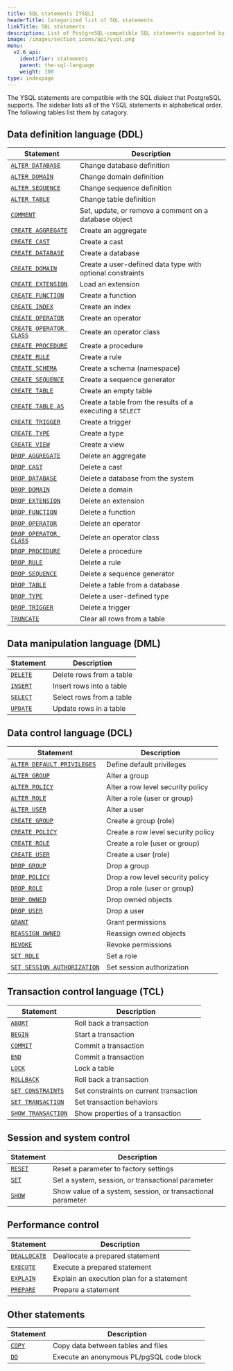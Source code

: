 ```yaml
---
title: SQL statements [YSQL]
headerTitle: Categorized list of SQL statements
linkTitle: SQL statements
description: List of PostgreSQL-compatible SQL statements supported by Yugabyte SQL (YSQL)
image: /images/section_icons/api/ysql.png
menu:
  v2.6_api:
    identifier: statements
    parent: the-sql-language
    weight: 100
type: indexpage
---
```


The YSQL statements are compatible with the SQL dialect that PostgreSQL supports. The sidebar lists all of the YSQL statements in alphabetical order. The following tables list them by catagory.

## Data definition language (DDL)

| Statement                                             | Description                                               |
| ----------------------------------------------------- | --------------------------------------------------------- |
| [`ALTER DATABASE`](ddl_alter_db)                      | Change database definition                                |
| [`ALTER DOMAIN`](ddl_alter_domain)                    | Change domain definition                                  |
| [`ALTER SEQUENCE`](ddl_alter_sequence)                | Change sequence definition                                |
| [`ALTER TABLE`](ddl_alter_table)                      | Change table definition                                   |
| [`COMMENT`](ddl_comment)                              | Set, update, or remove a comment on a database object     |
| [`CREATE AGGREGATE`](ddl_create_aggregate)            | Create an aggregate                                       |
| [`CREATE CAST`](ddl_create_cast)                      | Create a cast                                             |
| [`CREATE DATABASE`](ddl_create_database)              | Create a database                                         |
| [`CREATE DOMAIN`](ddl_create_domain)                  | Create a user-defined data type with optional constraints |
| [`CREATE EXTENSION`](ddl_create_extension)            | Load an extension                                         |
| [`CREATE FUNCTION`](ddl_create_function)              | Create a function                                         |
| [`CREATE INDEX`](ddl_create_index)                    | Create an index                                           |
| [`CREATE OPERATOR`](ddl_create_operator)              | Create an operator                                        |
| [`CREATE OPERATOR CLASS`](ddl_create_operator_class)  | Create an operator class                                  |
| [`CREATE PROCEDURE`](ddl_create_procedure)            | Create a procedure                                        |
| [`CREATE RULE`](ddl_create_rule)                      | Create a rule                                             |
| [`CREATE SCHEMA`](ddl_create_schema)                  | Create a schema (namespace)                               |
| [`CREATE SEQUENCE`](ddl_create_sequence)              | Create a sequence generator                               |
| [`CREATE TABLE`](ddl_create_table)                    | Create an empty table                                     |
| [`CREATE TABLE AS`](ddl_create_table_as)              | Create a table from the results of a executing a `SELECT` |
| [`CREATE TRIGGER`](ddl_create_trigger)                | Create a trigger                                          |
| [`CREATE TYPE`](ddl_create_type)                      | Create a type                                             |
| [`CREATE VIEW`](ddl_create_view)                      | Create a view                                             |
| [`DROP AGGREGATE`](ddl_drop_aggregate)                | Delete an aggregate                                       |
| [`DROP CAST`](ddl_drop_cast)                          | Delete a cast                                             |
| [`DROP DATABASE`](ddl_drop_database)                  | Delete a database from the system                         |
| [`DROP DOMAIN`](ddl_drop_domain)                      | Delete a domain                                           |
| [`DROP EXTENSION`](ddl_drop_extension)                | Delete an extension                                       |
| [`DROP FUNCTION`](ddl_drop_function)                  | Delete a function                                         |
| [`DROP OPERATOR`](ddl_drop_operator)                  | Delete an operator                                        |
| [`DROP OPERATOR CLASS`](ddl_drop_operator_class)      | Delete an operator class                                  |
| [`DROP PROCEDURE`](ddl_drop_procedure)                | Delete a procedure                                        |
| [`DROP RULE`](ddl_drop_rule)                          | Delete a rule                                             |
| [`DROP SEQUENCE`](ddl_drop_sequence)                  | Delete a sequence generator                               |
| [`DROP TABLE`](ddl_drop_table)                        | Delete a table from a database                            |
| [`DROP TYPE`](ddl_drop_type)                          | Delete a user-defined type                                |
| [`DROP TRIGGER`](ddl_drop_trigger)                    | Delete a trigger                                          |
| [`TRUNCATE`](ddl_truncate)                            | Clear all rows from a table                               |

## Data manipulation language (DML)

| Statement              | Description              |
| ---------------------- | ------------------------ |
| [`DELETE`](dml_delete) | Delete rows from a table |
| [`INSERT`](dml_insert) | Insert rows into a table |
| [`SELECT`](dml_select) | Select rows from a table |
| [`UPDATE`](dml_update) | Update rows in a table   |

## Data control language (DCL)

| Statement                                                    | Description                            |
| ------------------------------------------------------------ | -------------------------------------- |
| [`ALTER DEFAULT PRIVILEGES`](dcl_alter_default_privileges)   | Define default privileges              |
| [`ALTER GROUP`](dcl_alter_group)                             | Alter a group                          |
| [`ALTER POLICY`](dcl_alter_policy)                           | Alter a row level security policy      |
| [`ALTER ROLE`](dcl_alter_role)                               | Alter a role (user or group)           |
| [`ALTER USER`](dcl_alter_user)                               | Alter a user                           |
| [`CREATE GROUP`](dcl_create_group)                           | Create a group (role)                  |
| [`CREATE POLICY`](dcl_create_policy)                         | Create a row level security policy     |
| [`CREATE ROLE`](dcl_create_role)                             | Create a role (user or group)          |
| [`CREATE USER`](dcl_create_user)                             | Create a user (role)                   |
| [`DROP GROUP`](dcl_drop_group)                               | Drop a group                           |
| [`DROP POLICY`](dcl_drop_policy)                             | Drop a row level security policy       |
| [`DROP ROLE`](dcl_drop_role)                                 | Drop a role (user or group)            |
| [`DROP OWNED`](dcl_drop_owned)                               | Drop owned objects                     |
| [`DROP USER`](dcl_drop_user)                                 | Drop a user                            |
| [`GRANT`](dcl_grant)                                         | Grant permissions                      |
| [`REASSIGN OWNED`](dcl_reassign_owned)                       | Reassign owned objects                 |
| [`REVOKE`](dcl_revoke)                                       | Revoke permissions                     |
| [`SET ROLE`](dcl_set_role)                                   | Set a role                             |
| [`SET SESSION AUTHORIZATION`](dcl_set_session_authorization) | Set session authorization              |

## Transaction control language (TCL)

| Statement                                | Description                            |
| ---------------------------------------- | -------------------------------------- |
| [`ABORT`](txn_abort)                     | Roll back a transaction                |
| [`BEGIN`](txn_begin)                     | Start a transaction                    |
| [`COMMIT`](txn_commit)                   | Commit a transaction                   |
| [`END`](txn_end)                         | Commit a transaction                   |
| [`LOCK`](txn_lock)                       | Lock a table                           |
| [`ROLLBACK`](txn_rollback)               | Roll back a transaction                |
| [`SET CONSTRAINTS`](txn_set_constraints) | Set constraints on current transaction |
| [`SET TRANSACTION`](txn_set)             | Set transaction behaviors              |
| [`SHOW TRANSACTION`](txn_show)           | Show properties of a transaction       |

## Session and system control

| Statement            | Description                                                 |
| -------------------- | ----------------------------------------------------------- |
| [`RESET`](cmd_reset) | Reset a parameter to factory settings                       |
| [`SET`](cmd_set)     | Set a system, session, or transactional parameter           |
| [`SHOW`](cmd_show)   | Show value of a system, session, or transactional parameter |

## Performance control

| Statement                       | Description                               |
| ------------------------------- | ----------------------------------------- |
| [`DEALLOCATE`](perf_deallocate) | Deallocate a prepared statement           |
| [`EXECUTE`](perf_execute)       | Execute a prepared statement              |
| [`EXPLAIN`](perf_explain)       | Explain an execution plan for a statement |
| [`PREPARE`](perf_prepare)       | Prepare a statement                       |

## Other statements

| Statement          | Description                                 |
| ------------------ | ------------------------------------------- |
| [`COPY`](cmd_copy) | Copy data between tables and files          |
| [`DO`](cmd_do)     | Execute an anonymous PL/pgSQL code block    |
